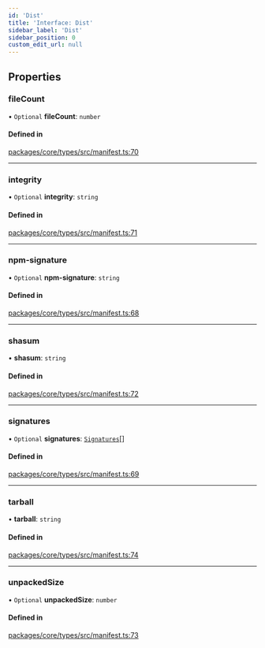 ```yaml
---
id: 'Dist'
title: 'Interface: Dist'
sidebar_label: 'Dist'
sidebar_position: 0
custom_edit_url: null
---
```


## Properties

### fileCount

• `Optional` **fileCount**: `number`

#### Defined in

[packages/core/types/src/manifest.ts:70](https://github.com/verdaccio/verdaccio/blob/10057a4ff/packages/core/types/src/manifest.ts#L70)

---

### integrity

• `Optional` **integrity**: `string`

#### Defined in

[packages/core/types/src/manifest.ts:71](https://github.com/verdaccio/verdaccio/blob/10057a4ff/packages/core/types/src/manifest.ts#L71)

---

### npm-signature

• `Optional` **npm-signature**: `string`

#### Defined in

[packages/core/types/src/manifest.ts:68](https://github.com/verdaccio/verdaccio/blob/10057a4ff/packages/core/types/src/manifest.ts#L68)

---

### shasum

• **shasum**: `string`

#### Defined in

[packages/core/types/src/manifest.ts:72](https://github.com/verdaccio/verdaccio/blob/10057a4ff/packages/core/types/src/manifest.ts#L72)

---

### signatures

• `Optional` **signatures**: [`Signatures`](Signatures.md)[]

#### Defined in

[packages/core/types/src/manifest.ts:69](https://github.com/verdaccio/verdaccio/blob/10057a4ff/packages/core/types/src/manifest.ts#L69)

---

### tarball

• **tarball**: `string`

#### Defined in

[packages/core/types/src/manifest.ts:74](https://github.com/verdaccio/verdaccio/blob/10057a4ff/packages/core/types/src/manifest.ts#L74)

---

### unpackedSize

• `Optional` **unpackedSize**: `number`

#### Defined in

[packages/core/types/src/manifest.ts:73](https://github.com/verdaccio/verdaccio/blob/10057a4ff/packages/core/types/src/manifest.ts#L73)
